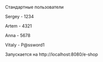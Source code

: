Стандартные пользователи

  Sergey - 1234

  Artem - 4321

  Anna - 5678

  Vitaly - P@ssword1


Запускается на http://localhost:8080/e-shop
